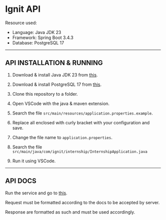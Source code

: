 # **Ignit API**

Resource used:
- Language: Java JDK 23
- Framework: Spring Boot 3.4.3
- Database: PostgreSQL 17

---
## **API INSTALLATION & RUNNING**

1. Download & install Java JDK 23 from [this](https://www.oracle.com/id/java/technologies/downloads/).

2. Download & install PostgreSQL 17 from [this](https://www.enterprisedb.com/downloads/postgres-postgresql-downloads). 

3. Clone this repository to a folder.

4. Open VSCode with the java & maven extension.

5. Search the file `src/main/resources/application.properties.example`.

6. Replace all enclosed with curly bracket with your configuration and save.

7. Change the file name to `application.properties`.

8. Search the file `src/main/java/com/ignit/internship/InternshipApplication.java`

9. Run it using VSCode.

---
## **API DOCS**

Run the service and go to [this](https://localhost:8080/api/docs/index.html).

Request must be formatted according to the docs to be accepted by server.

Response are formatted as such and must be used accordingly.